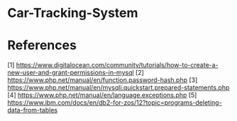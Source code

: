 # Car-Tracking-System

# References

[1] https://www.digitalocean.com/community/tutorials/how-to-create-a-new-user-and-grant-permissions-in-mysql
[2] https://www.php.net/manual/en/function.password-hash.php
[3] https://www.php.net/manual/en/mysqli.quickstart.prepared-statements.php
[4] https://www.php.net/manual/en/language.exceptions.php
[5] https://www.ibm.com/docs/en/db2-for-zos/12?topic=programs-deleting-data-from-tables